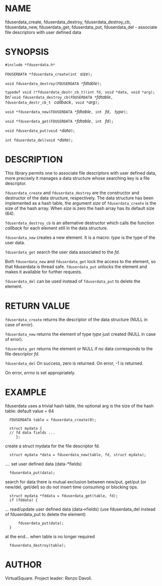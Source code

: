 <!--
.\" Copyright (C) 2019 VirtualSquare. Project Leader: Renzo Davoli
.\"
.\" This is free documentation; you can redistribute it and/or
.\" modify it under the terms of the GNU General Public License,
.\" as published by the Free Software Foundation, either version 2
.\" of the License, or (at your option) any later version.
.\"
.\" The GNU General Public License's references to "object code"
.\" and "executables" are to be interpreted as the output of any
.\" document formatting or typesetting system, including
.\" intermediate and printed output.
.\"
.\" This manual is distributed in the hope that it will be useful,
.\" but WITHOUT ANY WARRANTY; without even the implied warranty of
.\" MERCHANTABILITY or FITNESS FOR A PARTICULAR PURPOSE.  See the
.\" GNU General Public License for more details.
.\"
.\" You should have received a copy of the GNU General Public
.\" License along with this manual; if not, write to the Free
.\" Software Foundation, Inc., 51 Franklin St, Fifth Floor, Boston,
.\" MA 02110-1301 USA.
.\"
-->

# NAME

fduserdata\_create, fduserdata\_destroy, fduserdata\_destroy\_cb, fduserdata\_new, fduserdata\_get, fduserdata\_put,
fduserdata\_del	- associate file descriptors with user defined data

# SYNOPSIS

`#include *fduserdata.h*`

`FDUSERDATA *fduserdata_create(int ` _size_`);`

`void fduserdata_destroy(FDUSERDATA *`_fdtable_`);`

`typedef void (*fduserdata_destr_cb_t)(int fd, void *data, void *arg);` *br/*
`void fduserdata_destroy_cb(FDUSERDATA *`_fdtable_`, fduserdata_destr_cb_t ` _callback_`, void *`_arg_`);`

`void *fduserdata_new(FDUSERDATA *`_fdtable_`, int ` _fd_`, ` _type_`);`

`void *fduserdata_get(FDUSERDATA *`_fdtable_`, int ` _fd_`); `

`void fduserdata_put(void *`_data_`);`

`int fduserdata_del(void *`_data_`);`

# DESCRIPTION

This library permits one to associate file descriptors with user defined data, more precisely it manages
a data structure whose searching key is a file descriptor.

`fduserdata_create` and `fduserdata_destroy` are the constructor and destructor of the data structure, respectively.
The data structure has been implemented as a hash table, the argument _size_ of `fduserdata_create` is the size of
the hash array. When _size_ is zero the hash array has its default size (64).

`fduserdata_destroy_cb` is an alternative destructor which calls the function _callback_ for
each element still in the data structure.

`fduserdata_new` creates a new element. It is a macro: _type_ is the type of the user data.

`fduserdata_get` search the user data associated to the _fd_.

Both `fduserdata_new` and `fduserdata_get` lock the access to the element, so that fduserdata is thread safe.
`fduserdata_put` unlocks the element and makes it available for further requests.

`fduserdata_del` can be used instead of `fduserdata_put` to delete the element.

# RETURN VALUE
`fduserdata_create` returns the descriptor of the data structure (NULL in case of error).

`fduserdata_new` returns the element of type _type_ just created (NULL in case of error).

`fduserdata_get` returns the element or NULL if no data corresponds to the file descriptor _fd_.

`fduserdata_del` On success, zero is returned.  On error, -1 is returned.

On error, _errno_ is set appropriately.

# EXAMPLE

fduserdata uses a trivial hash table, the optional arg is the size of the hash table: default value = 64
```
  FDUSERDATA table = fduserdata_create(0);

  struct mydata {
  // fd data fields ...
     };
```

create a struct mydata for the file descriptor fd.

```
  struct mydata *data = fduserdata_new(table, fd, struct mydata);
```

.... set user defined data (data-*fields)

```
  fduserdata_put(data);
```

search for data
there is mutual exclusion between new/put, get/put (or new/del, get/del) so do not insert time consuming or blocking ops.

```
  struct mydata *fddata = fduserdata_get(table, fd);
  if (fddata) {
```

... read/update user defined data (data-\>fields)
(use fduserdata\_del instead of fduserdata\_put to delete the element)
```
      fduserdata_put(data);
  }
```

at the end... when table is no longer required

```
  fduserdata_destroy(table);
```

# AUTHOR
VirtualSquare. Project leader: Renzo Davoli.
